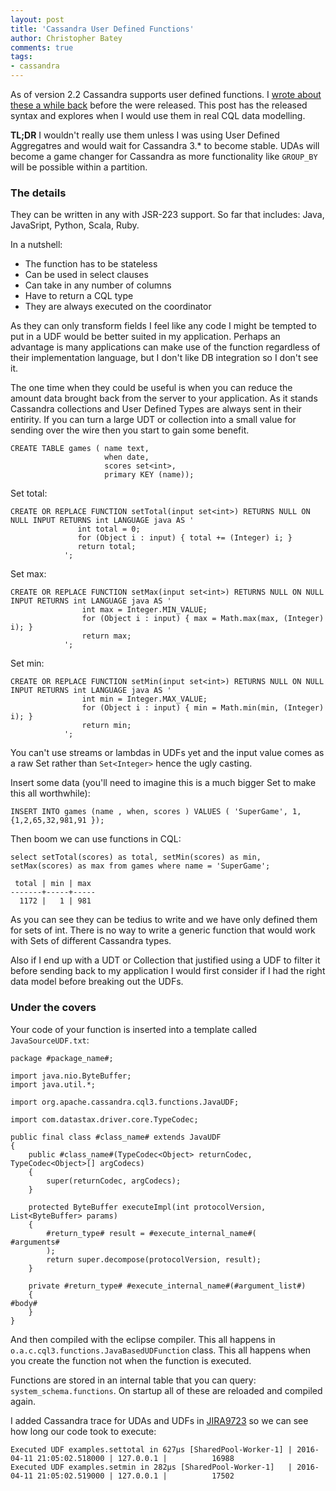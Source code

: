 ```yaml
---
layout: post
title: 'Cassandra User Defined Functions'
author: Christopher Batey
comments: true
tags:
- cassandra
---
```


As of version 2.2 Cassandra supports user defined functions. I [wrote about
these a while
back](/cassandra-aggregates-min-max-avg-group.html) before the were released. 
This post has the released syntax and explores when I would use them in real CQL data modelling.

__TL;DR__ I wouldn't really use them unless I was using User Defined Aggregatres and would wait for Cassandra 3.* to become stable.
UDAs will become a game changer for Cassandra as more functionality like
`GROUP_BY` will be possible within a partition.

### The details

They can be written in any with JSR-223 support. So far that includes: Java, JavaSript, Python, Scala, Ruby.

In a nutshell:

 * The function has to be stateless
 * Can be used in select clauses
 * Can take in any number of columns
 * Have to return a CQL type
 * They are always executed on the coordinator

As they can only transform fields I feel like any code I might be tempted to put in a UDF would be better suited in my application. 
Perhaps an advantage is many applications can make use of the function regardless of their implementation language, but I don't like DB integration so I don't see it.

The one time when they could be useful is when you can reduce the amount data brought back from the server to your application. 
As it stands Cassandra collections and User Defined Types are always sent in their entirity. 
If you can turn a large UDT or collection into a small value for sending over the wire then you start to gain some benefit.

```
CREATE TABLE games ( name text, 
                     when date, 
                     scores set<int>, 
                     primary KEY (name));
```

Set total:

```
CREATE OR REPLACE FUNCTION setTotal(input set<int>) RETURNS NULL ON NULL INPUT RETURNS int LANGUAGE java AS '    
               int total = 0;
               for (Object i : input) { total += (Integer) i; }
               return total;
            ';
```

Set max:

```
CREATE OR REPLACE FUNCTION setMax(input set<int>) RETURNS NULL ON NULL INPUT RETURNS int LANGUAGE java AS '    
                int max = Integer.MIN_VALUE;
                for (Object i : input) { max = Math.max(max, (Integer) i); }
                return max;
            ';
```


Set min:

```
CREATE OR REPLACE FUNCTION setMin(input set<int>) RETURNS NULL ON NULL INPUT RETURNS int LANGUAGE java AS '
                int min = Integer.MAX_VALUE;
                for (Object i : input) { min = Math.min(min, (Integer) i); }
                return min;
            ';
```

You can't use streams or lambdas in UDFs yet and the input value comes as a raw Set rather than `Set<Integer>`
hence the ugly casting.

Insert some data (you'll need to imagine this is a much bigger Set to make this
all worthwhile):

```
INSERT INTO games (name , when, scores ) VALUES ( 'SuperGame', 1, {1,2,65,32,981,91 }); 
```

Then boom we can use functions in CQL:


```
select setTotal(scores) as total, setMin(scores) as min, setMax(scores) as max from games where name = 'SuperGame';

 total | min | max
-------+-----+-----
  1172 |   1 | 981

```


As you can see they can be tedius to write and we have only defined them for
sets of int. There is no way to write a generic function that would work with
Sets of different Cassandra types.

Also if I end up with a UDT or Collection that justified using a UDF to filter it
before sending back to my application I would first consider if I had the
right data model before breaking out the UDFs.


### Under the covers

Your code of your function is inserted into a template called
`JavaSourceUDF.txt`:

```
package #package_name#;

import java.nio.ByteBuffer;
import java.util.*;

import org.apache.cassandra.cql3.functions.JavaUDF;

import com.datastax.driver.core.TypeCodec;

public final class #class_name# extends JavaUDF
{
    public #class_name#(TypeCodec<Object> returnCodec, TypeCodec<Object>[] argCodecs)
    {
        super(returnCodec, argCodecs);
    }

    protected ByteBuffer executeImpl(int protocolVersion, List<ByteBuffer> params)
    {
        #return_type# result = #execute_internal_name#(
#arguments#
        );
        return super.decompose(protocolVersion, result);
    }

    private #return_type# #execute_internal_name#(#argument_list#)
    {
#body#
    }
}
```

And then compiled with the eclipse compiler. This all happens in
`o.a.c.cql3.functions.JavaBasedUDFunction` class. This all happens when you
create the function not when the function is executed.

Functions are stored in an internal table that you can query:
`system_schema.functions`. On startup all of these are reloaded and compiled again.

I added Cassandra trace for UDAs and UDFs in [JIRA9723](https://issues.apache.org/jira/browse/CASSANDRA-9723)
so we can see how long our code took to execute:

```
Executed UDF examples.settotal in 627μs [SharedPool-Worker-1] | 2016-04-11 21:05:02.518000 | 127.0.0.1 |          16988
Executed UDF examples.setmin in 282μs [SharedPool-Worker-1]   | 2016-04-11 21:05:02.519000 | 127.0.0.1 |          17502
```

